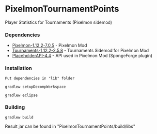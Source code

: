 # PixelmonTournamentPoints

Player Statistics for Tournaments (Pixelmon sidemod)

### Dependencies

* [Pixelmon-1.12.2-7.0.5](https://reforged.gg/) - Pixelmon Mod
* [Tournaments-1.12.2-2.5.8](https://pixelmonmod.com/downloads.php) - Tournaments Sidemod for Pixelmon Mod
* [PlaceholderAPI-4.4](https://ore.spongepowered.org/rojo8399/PlaceholderAPI) - API used in Pixelmon Mod (SpongeForge plugin)

### Installation

```
Put dependencies in "lib" folder
```
```
gradlew setupDecompWorkspace
```
```
gradlew eclipse
```

### Building
```
gradlew build
```

Result jar can be found in "PixelmonTournamentPoints/build/libs"